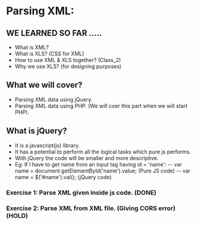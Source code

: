 # Parsing XML:

## WE LEARNED SO FAR .....
- What is XML?
- What is XLS? (CSS for XML)
- How to use XML & XLS together? (Class_2)
- Why we use XLS? (for designing purposes)

## What we will cover?
- Parsing XML data using jQuery.
- Parsing XML data using PHP. (We will coer this part when we will start PHP).

## What is jQuery?
- It is a javascript(js) library. 
- It has a potential to perform all the logical tasks which pure js performs.
- With jQuery the code will be smaller and more descriptive.
- Eg: If I have to get name from an input tag having id = 'name':
   -- var name = document.getElementById('name').value; (Pure JS code)
   -- var name = $('#name').val(); (jQuery code)

### Exercise 1: Parse XML given inside js code. (DONE)
### Exercise 2: Parse XML from XML file. (Giving CORS error) (HOLD)